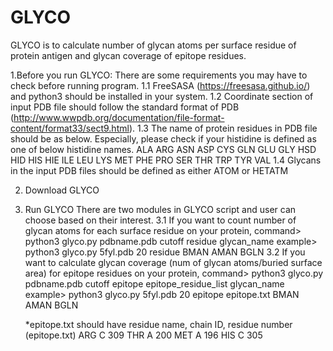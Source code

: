 # GLYCO

GLYCO is to calculate number of glycan atoms per surface residue of protein antigen and glycan coverage of epitope residues.

1.Before you run GLYCO: There are some requirements you may have to check before running program.
 1.1 FreeSASA (https://freesasa.github.io/) and python3 should be installed in your system. 
 1.2 Coordinate section of input PDB file should follow the standard format of PDB (http://www.wwpdb.org/documentation/file-format-content/format33/sect9.html).
 1.3 The name of protein residues in PDB file should be as below. Especially, please check if your histidine is defined as one of below histidine names.
    ALA ARG ASN ASP CYS GLN GLU GLY HSD HID HIS HIE ILE LEU LYS MET PHE PRO SER THR TRP TYR VAL
 1.4 Glycans in the input PDB files should be defined as either ATOM or HETATM

2. Download GLYCO

3. Run GLYCO
There are two modules in GLYCO script and user can choose based on their interest.
 3.1 If you want to count number of glycan atoms for each surface residue on your protein,
    command> python3 glyco.py pdbname.pdb cutoff residue glycan_name
    example> python3 glyco.py 5fyl.pdb 20 residue BMAN AMAN BGLN
 3.2 If you want to calculate glycan coverage (num of glycan atoms/buried surface area) for epitope residues on your protein,
    command> python3 glyco.py pdbname.pdb cutoff epitope epitope_residue_list glycan_name
    example> python3 glyco.py 5fyl.pdb 20 epitope epitope.txt BMAN AMAN BGLN
    
    *epitope.txt should have residue name, chain ID, residue number
    (epitope.txt)
     ARG C 309
     THR A 200
     MET A 196
     HIS C 305
